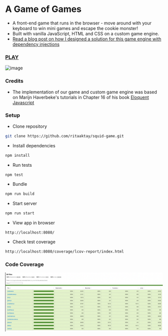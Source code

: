 # A Game of Games

- A front-end game that runs in the browser - move around with your keyboard to win mini games and escape the cookie monster!
- Built with vanilla JavaScript, HTML and CSS on a custom game engine.
- [Read a blog post on how I designed a solution for this game engine with dependency injections](https://medium.com/@rita.aktay/a-game-engine-building-a-dependency-injection-container-27905b2a10ff)

### [PLAY](https://cookie-monster-game-of-games.herokuapp.com/)

![image](img/game-1.png)

### Credits

- The implementation of our game and custom game engine was based on Marijn Haverbeke's tutorials in Chapter 16 of his book [Eloquent Javascript](https://eloquentjavascript.net/16_game.html)

### Setup

- Clone repository

```sh
git clone https://github.com/ritaaktay/squid-game.git
```

- Install dependencies

```sh
npm install
```

- Run tests

```sh
npm test
```

- Bundle

```sh
npm run build
```

- Start server

```sh
npm run start
```

- View app in browser

```
http://localhost:8080/
```

- Check test coverage

```sh
http://localhost:8080/coverage/lcov-report/index.html
```

### Code Coverage

![image](img/test.png)
